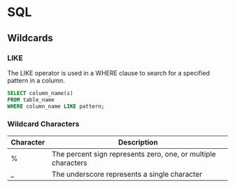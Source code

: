 # SQL

## Wildcards

### LIKE
The LIKE operator is used in a WHERE clause to search for a specified pattern in a column.
```sql
SELECT column_name(s)
FROM table_name
WHERE column_name LIKE pattern;
```

### Wildcard Characters
|Character|Description|
|---|---|
|%|	The percent sign represents zero, one, or multiple characters|
|_|	The underscore represents a single character|
